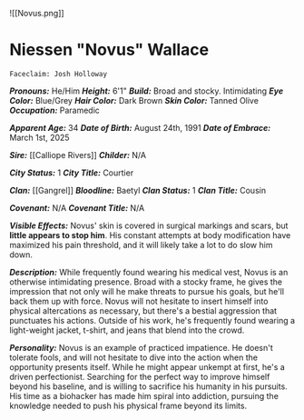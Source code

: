 ![[Novus.png]]
# Niessen "Novus" Wallace
	Faceclaim: Josh Holloway

***Pronouns:*** He/Him
***Height:*** 6'1"
***Build:*** Broad and stocky. Intimidating
***Eye Color:*** Blue/Grey
***Hair Color:*** Dark Brown
***Skin Color:*** Tanned Olive
***Occupation:*** Paramedic

***Apparent Age:*** 34
***Date of Birth:*** August 24th, 1991
***Date of Embrace:*** March 1st, 2025

***Sire:*** [[Calliope Rivers]]
***Childer:*** N/A

***City Status:*** 1
***City Title:*** Courtier

***Clan:*** [[Gangrel]]
***Bloodline:*** Baetyl
***Clan Status:*** 1
***Clan Title:*** Cousin

***Covenant:*** N/A
***Covenant Title:*** N/A

***Visible Effects:*** Novus' skin is covered in surgical markings and scars, but **little appears to stop him**. His constant attempts at body modification have maximized his pain threshold, and it will likely take a lot to do slow him down.

***Description:*** While frequently found wearing his medical vest, Novus is an otherwise intimidating presence. Broad with a stocky frame, he gives the impression that not only will he make threats to pursue his goals, but he'll back them up with force. Novus will not hesitate to insert himself into physical altercations as necessary, but there's a bestial aggression that punctuates his actions. Outside of his work, he's frequently found wearing a light-weight jacket, t-shirt, and jeans that blend into the crowd.

***Personality:*** Novus is an example of practiced impatience. He doesn't tolerate fools, and will not hesitate to dive into the action when the opportunity presents itself. While he might appear unkempt at first, he's a driven perfectionist. Searching for the perfect way to improve himself beyond his baseline, and is willing to sacrifice his humanity in his pursuits. His time as a biohacker has made him spiral into addiction, pursuing the knowledge needed to push his physical frame beyond its limits.